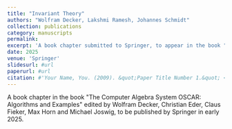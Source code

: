 ```yaml
---
title: "Invariant Theory"
authors: "Wolfram Decker, Lakshmi Ramesh, Johannes Schmidt"
collection: publications
category: manuscripts
permalink: 
excerpt: 'A book chapter submitted to Springer, to appear in the book "The Computer Algebra System OSCAR: Algorithms and Examples", edited by Wolfram Decker, Christian Eder, Claus Fieker, Max Horn and Michael Joswig, in 2025.'
date: 2025
venue: 'Springer'
slidesurl: #url
paperurl: #url
citation: #'Your Name, You. (2009). &quot;Paper Title Number 1.&quot; <i>Journal 1</i>. 1(1).'
---
```


A book chapter in the book "The Computer Algebra System OSCAR: Algorithms and Examples" edited by Wolfram Decker, Christian Eder, Claus Fieker, Max Horn and Michael Joswig, to be published by Springer in early 2025.

